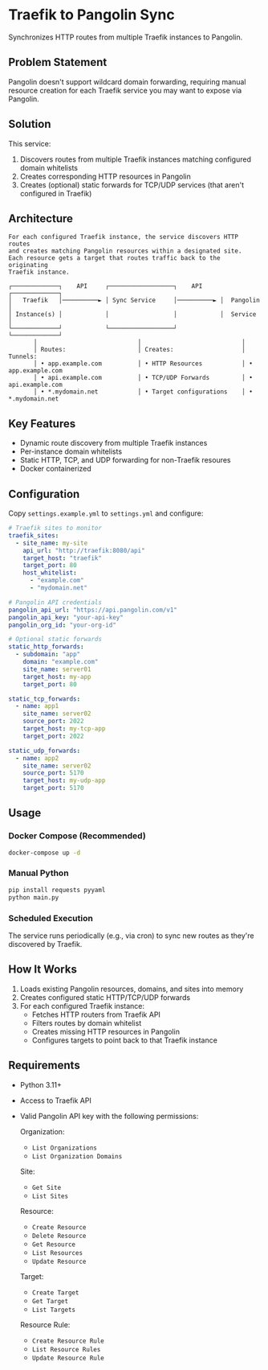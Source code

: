 # Traefik to Pangolin Sync

Synchronizes HTTP routes from multiple Traefik instances to Pangolin.

## Problem Statement

Pangolin doesn't support wildcard domain forwarding, requiring manual resource creation for each Traefik service you may want to expose via Pangolin.

## Solution

This service:

1. Discovers routes from multiple Traefik instances matching configured domain whitelists
2. Creates corresponding HTTP resources in Pangolin
3. Creates (optional) static forwards for TCP/UDP services (that aren't configured in Traefik)

## Architecture

```
For each configured Traefik instance, the service discovers HTTP routes
and creates matching Pangolin resources within a designated site.
Each resource gets a target that routes traffic back to the originating
Traefik instance.

┌─────────────┐    API     ┌──────────────────┐    API     ┌─────────────┐
│   Traefik   │──────────► │ Sync Service     │──────────► │  Pangolin   │
│ Instance(s) │            │                  │            │  Service    │
└─────────────┘            └──────────────────┘            └─────────────┘
       │                            │                            │
       │ Routes:                    │ Creates:                   │ Tunnels:
       │ • app.example.com          │ • HTTP Resources           │ • app.example.com
       │ • api.example.com          │ • TCP/UDP Forwards         │ • api.example.com
       │ • *.mydomain.net           │ • Target configurations    │ • *.mydomain.net
```

## Key Features

- Dynamic route discovery from multiple Traefik instances
- Per-instance domain whitelists
- Static HTTP, TCP, and UDP forwarding for non-Traefik resoures
- Docker containerized

## Configuration

Copy `settings.example.yml` to `settings.yml` and configure:

```yaml
# Traefik sites to monitor
traefik_sites:
  - site_name: my-site
    api_url: "http://traefik:8080/api"
    target_host: "traefik"
    target_port: 80
    host_whitelist:
      - "example.com"
      - "mydomain.net"

# Pangolin API credentials
pangolin_api_url: "https://api.pangolin.com/v1"
pangolin_api_key: "your-api-key"
pangolin_org_id: "your-org-id"

# Optional static forwards
static_http_forwards:
  - subdomain: "app"
    domain: "example.com"
    site_name: server01
    target_host: my-app
    target_port: 80

static_tcp_forwards:
  - name: app1
    site_name: server02
    source_port: 2022
    target_host: my-tcp-app
    target_port: 2022

static_udp_forwards:
  - name: app2
    site_name: server02
    source_port: 5170
    target_host: my-udp-app
    target_port: 5170
```

## Usage

### Docker Compose (Recommended)

```bash
docker-compose up -d
```

### Manual Python

```bash
pip install requests pyyaml
python main.py
```

### Scheduled Execution

The service runs periodically (e.g., via cron) to sync new routes as they're discovered by Traefik.

## How It Works

1. Loads existing Pangolin resources, domains, and sites into memory
2. Creates configured static HTTP/TCP/UDP forwards
3. For each configured Traefik instance:
   - Fetches HTTP routers from Traefik API
   - Filters routes by domain whitelist
   - Creates missing HTTP resources in Pangolin
   - Configures targets to point back to that Traefik instance

## Requirements

- Python 3.11+
- Access to Traefik API
- Valid Pangolin API key with the following permissions:

  Organization:
  - `List Organizations`
  - `List Organization Domains`
  
  Site:
  - `Get Site`
  - `List Sites`
  
  Resource:
  - `Create Resource`
  - `Delete Resource`
  - `Get Resource`
  - `List Resources`
  - `Update Resource`
  
  Target:
  - `Create Target`
  - `Get Target`
  - `List Targets`
  
  Resource Rule:
  - `Create Resource Rule`
  - `List Resource Rules`
  - `Update Resource Rule`


